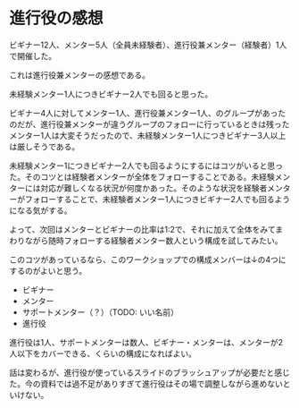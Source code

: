 # 進行役の感想

ビギナー12人、メンター5人（全員未経験者）、進行役兼メンター（経験者）1人で開催した。

これは進行役兼メンターの感想である。

未経験メンター1人につきビギナー2人でも回ると思った。

ビギナー4人に対してメンター1人、進行役兼メンター1人、のグループがあったのだが、進行役兼メンターが違うグループのフォローに行っているときは残ったメンター1人は大変そうだったので、未経験メンター1人につきビギナー3人以上は厳しそうである。

未経験メンター1につきビギナー2人でも回るようにするにはコツがいると思った。そのコツとは経験者メンターが全体をフォローすることである。未経験メンターには対応が難しくなる状況が何度かあった。そのような状況を経験者メンターがフォローすることで、未経験者メンター1人につきビギナー2人でも回るようになる気がする。

よって、次回はメンターとビギナーの比率は1:2で、それに加えて全体をみてまわりながら随時フォローする経験者メンター数人という構成を試してみたい。

このコツがあっているなら、このワークショップでの構成メンバーは↓の4つにするのがよいと思う。

  * ビギナー
  * メンター
  * サポートメンター（？）（TODO: いい名前）
  * 進行役

進行役は1人、サポートメンターは数人、ビギナー・メンターは、メンターが2人以下をカバーできる、くらいの構成になればよい。

話は変わるが、進行役が使っているスライドのブラッシュアップが必要だと感じた。今の資料では過不足がありすぎて進行役はその場で調整しながら進めないといけない。
